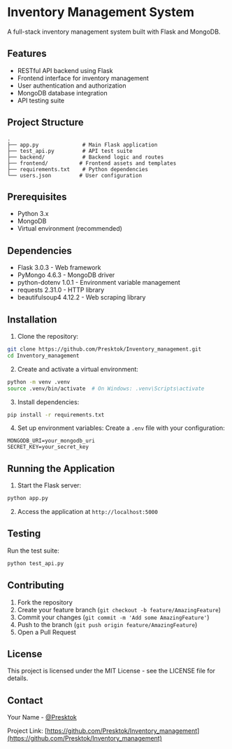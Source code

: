 ﻿# Inventory Management System

A full-stack inventory management system built with Flask and MongoDB.

## Features

- RESTful API backend using Flask
- Frontend interface for inventory management
- User authentication and authorization
- MongoDB database integration
- API testing suite

## Project Structure

```
.
├── app.py              # Main Flask application
├── test_api.py         # API test suite
├── backend/            # Backend logic and routes
├── frontend/          # Frontend assets and templates
├── requirements.txt    # Python dependencies
└── users.json         # User configuration
```

## Prerequisites

- Python 3.x
- MongoDB
- Virtual environment (recommended)

## Dependencies

- Flask 3.0.3 - Web framework
- PyMongo 4.6.3 - MongoDB driver
- python-dotenv 1.0.1 - Environment variable management
- requests 2.31.0 - HTTP library
- beautifulsoup4 4.12.2 - Web scraping library

## Installation

1. Clone the repository:
```bash
git clone https://github.com/Presktok/Inventory_management.git
cd Inventory_management
```

2. Create and activate a virtual environment:
```bash
python -m venv .venv
source .venv/bin/activate  # On Windows: .venv\Scripts\activate
```

3. Install dependencies:
```bash
pip install -r requirements.txt
```

4. Set up environment variables:
Create a `.env` file with your configuration:
```
MONGODB_URI=your_mongodb_uri
SECRET_KEY=your_secret_key
```

## Running the Application

1. Start the Flask server:
```bash
python app.py
```

2. Access the application at `http://localhost:5000`

## Testing

Run the test suite:
```bash
python test_api.py
```

## Contributing

1. Fork the repository
2. Create your feature branch (`git checkout -b feature/AmazingFeature`)
3. Commit your changes (`git commit -m 'Add some AmazingFeature'`)
4. Push to the branch (`git push origin feature/AmazingFeature`)
5. Open a Pull Request

## License

This project is licensed under the MIT License - see the LICENSE file for details.

## Contact

Your Name - [@Presktok](https://github.com/Presktok)

Project Link: [https://github.com/Presktok/Inventory_management](https://github.com/Presktok/Inventory_management)
